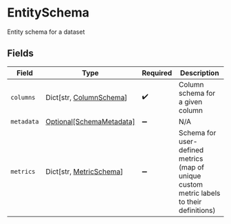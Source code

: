 # EntitySchema

Entity schema for a dataset


## Fields

| Field                                                                                     | Type                                                                                      | Required                                                                                  | Description                                                                               |
| ----------------------------------------------------------------------------------------- | ----------------------------------------------------------------------------------------- | ----------------------------------------------------------------------------------------- | ----------------------------------------------------------------------------------------- |
| `columns`                                                                                 | Dict[str, [ColumnSchema](../../models/shared/columnschema.md)]                            | :heavy_check_mark:                                                                        | Column schema for a given column                                                          |
| `metadata`                                                                                | [Optional[SchemaMetadata]](../../models/shared/schemametadata.md)                         | :heavy_minus_sign:                                                                        | N/A                                                                                       |
| `metrics`                                                                                 | Dict[str, [MetricSchema](../../models/shared/metricschema.md)]                            | :heavy_minus_sign:                                                                        | Schema for user-defined metrics (map of unique custom metric labels to their definitions) |